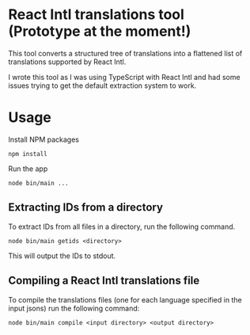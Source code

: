 # React Intl translations tool (Prototype at the moment!)

This tool converts a structured tree of translations into a flattened list of translations supported by React Intl.

I wrote this tool as I was using TypeScript with React Intl and had some issues trying to get the default extraction system to work. 

# Usage

Install NPM packages
```
npm install
```

Run the app
```
node bin/main ...
```

## Extracting IDs from a directory

To extract IDs from all files in a directory, run the following command.

```
node bin/main getids <directory>
```

This will output the IDs to stdout.

## Compiling a React Intl translations file

To compile the translations files (one for each language specified in the input jsons) run the following command:

```
node bin/main compile <input directory> <output directory>
```




